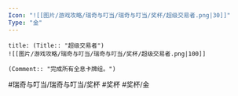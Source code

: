 ```yaml
---
Icon: "![[图片/游戏攻略/瑞奇与叮当/瑞奇与叮当/奖杯/超级交易者.png|30]]"
Type: "金"
---
```

```ad-common-gold-trophy
title: (Title:: "超级交易者")
![[图片/游戏攻略/瑞奇与叮当/瑞奇与叮当/奖杯/超级交易者.png|100]]

(Comment:: "完成所有全息卡牌组。")
```

#瑞奇与叮当/瑞奇与叮当/奖杯 #奖杯 #奖杯/金
